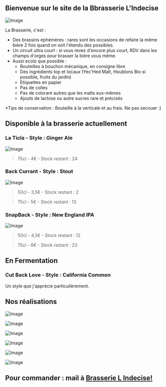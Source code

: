 ## Bienvenue sur le site de la Bbrasserie L'Indecise

![Image](https://brasserie-l-indecise.github.io/brasserie-l-indecise/img_brasserie_4.jpg)

La Brasserie, c'est :

* Des brassins ephémères : rares sont les occasions de refaire la même bière 2 fois quand on voit l'étendu des possibles.
* Un circuit ultra court : si vous revez d'encore plus court, RDV dans les champs d'orges pour brasser la bière vous même.
* Aussi ecolo que possible :
  * Bouteilles à bouchon mécanique, en consigne libre
  * Des ingrédients top et locaux (Yec'Hed Malt, Houblons Bio si possible, fruits du jardin)
  * Etiquettes en papier
  * Pas de colles
  * Pas de colorant autres que les malts eux-mêmes
  * Ajouts de lactose ou autre sucres rare et précisés

*Tips de conservation : Bouteille à la verticale et au frais. Ne pas secouer :)  

## Disponible à la brasserie actuellement

### La Ticla - Style : Ginger Ale
![Image](https://brasserie-l-indecise.github.io/brasserie-l-indecise/Image_052.png)

> 75cl - 4€ - Stock restant : 24

### Back Currant - Style : Stout
![Image](https://brasserie-l-indecise.github.io/brasserie-l-indecise/Image_050.png)


> 50cl - 3,5€ - Stock restant : 2

> 75cl - 5€ - Stock restant : 13

### SnapBack - Style : New England IPA
![Image](https://brasserie-l-indecise.github.io/brasserie-l-indecise/Image_051.png)

> 50cl - 4,5€ - Stock restant : 12

> 75cl - 6€ - Stock restant : 23

## En Fermentation 


### Cut Back Love - Style : California Common
Un style que j'apprécie particulièrement.

## Nos réalisations

![Image](https://brasserie-l-indecise.github.io/brasserie-l-indecise/img_brasserie_1.jpg)

![Image](https://brasserie-l-indecise.github.io/brasserie-l-indecise/img_brasserie_2.png)

![Image](https://brasserie-l-indecise.github.io/brasserie-l-indecise/img_brasserie-3.jpg)

![Image](https://brasserie-l-indecise.github.io/brasserie-l-indecise/img_brasserie_4.jpg)

![Image](https://brasserie-l-indecise.github.io/brasserie-l-indecise/img_brasserie_5.jpg)

![Image](https://brasserie-l-indecise.github.io/brasserie-l-indecise/img_brasserie_6.jpg)

## Pour commander : mail à [Brasserie L Indecise!](mailto:?to=brasserie.l.indecise@gmail.com)
